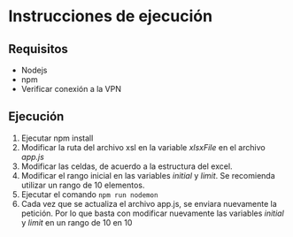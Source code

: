 # Instrucciones de ejecución

## Requisitos

- Nodejs
- npm
- Verificar conexión a la VPN

## Ejecución

1. Ejecutar npm install
2. Modificar la ruta del archivo xsl en la variable *xlsxFile* en el archivo *app.js*
3. Modificar las celdas, de acuerdo a la estructura del excel.
4. Modificar el rango inicial en las variables *initial* y *limit*. Se recomienda utilizar un rango de 10 elementos.
5. Ejecutar el comando `npm run nodemon`
6. Cada vez que se actualiza el archivo app.js, se enviara nuevamente la petición. Por lo que basta con modificar nuevamente las variables *initial* y *limit* en un rango de 10 en 10
